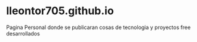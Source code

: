 # lleontor705.github.io
Pagina Personal donde se publicaran cosas de tecnologia y proyectos free desarrollados
